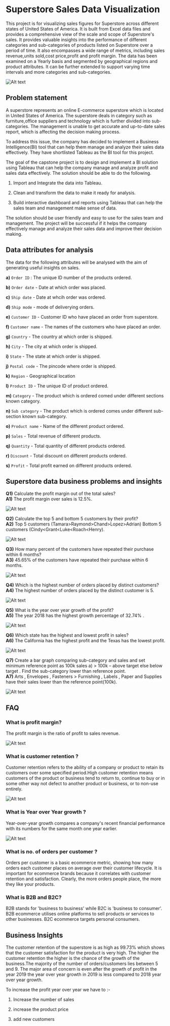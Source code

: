 # Superstore Sales Data Visualization  

This project is for visualizing sales figures for Superstore across different states of United States of America. It is built from Excel data files and provides a comprehensive view of the scale and scope of Superstore's sales. It provides valuable insights into the performance of different categories and sub-categories of products listed on Superstore over a period of time. It also encompasses a wide range of metrics, including sales revenue,units sold,cost price,profit and profit margin. The data has been examined on a Yearly basis and segmented by geographical regions and product attributes. It can be further extended to support varying time intervals and more categories and sub-categories.

![Alt text](Superstore_pics/dashboard.PNG?raw=true "Title")  

## Problem statement

A superstore represents an online E-commerce superstore which is located in United States of America. The superstore deals in category such as furniture,office suppliers and technology which is further divided into sub-categories. The management is unable to get accurate and up-to-date sales report, which is affecting the decision making process.

To address this issue, the company has decided to implement a Business Intelligence(BI) tool that can help them manage and analyze their sales data effectively. They have shortlisted Tableau as the BI tool for this project.

The goal of the capstone project is to design and implement a BI solution using Tableau that can help the company manage and analyze profit and sales data effectively. The solution should be able to do the following.

1. Import and Integrate the data into Tableau.

2. Clean and transform the data to make it ready for analysis.

3. Build interactive dashboard and reports using Tableau that can help the sales team and management make sense of data.

The solution should be user friendly and easy to use for the sales team and management. The project will be successful if it helps the company effectively manage and analyze their sales data and improve their decision making.

## Data attributes for analysis

The data for the following attributes will be analysed with the aim of generating useful insights on sales.

**a)** `Order ID` : The unique ID number of the products ordered.

**b)** `Order date` - Date at which order was placed.

**c)** `Ship date` - Date at whcih order was ordered.

**d)** `Ship mode` - mode of deliverying orders.

**e)** `Customer ID` - Customer ID who have placed an order from superstore.

**f)** `Customer name` - The names of the customers who have placed an order.

**g)** `Country` - The country at which order is shipped.

**h)** `City` - The city at which order is shipped.

**i)** `State` - The state at which order is shipped.

**j)** `Postal code` - The pincode where order is shipped.

**k)** `Region` - Geographical location

**l)** `Product ID` - The unique ID of product ordered.

**m)** `Category` - The product which is ordered comed under different sections known category.

**n)** `Sub category` - The product which is ordered comes under different sub-section known sub-category.

**o)** `Product name` - Name of the different product ordered.

**p)** `Sales` - Total revenue of different products.

**q)** `Quantity` - Total quantity of different products ordered.

**r)** `Discount` - Total discount on different products ordered.

**s)** `Profit` - Total profit earned on different products ordered.


## Superstore data business problems and insights  

**Q1)**  Calculate the profit margin out of the total sales?  
**A1)**  The profit margin over sales is 12.5%.  

![Alt text](Superstore_pics/Profit.PNG?raw=true "Title")

**Q2)**  Calculate the top 5 and bottom 5 customers by their profit?  
**A2)**  Top 5 customers (Tamara>Raymond>Chand>Lopez>Adrian)
         Bottom 5 customers (Cindy<Grant<Luke<Roach<Henry).  

 ![Alt text](Superstore_pics/Top5_Bottom5.PNG?raw=true "Title")

**Q3)**  How many percent of the customers have repeated their purchase within 6 months?  
**A3)**  45.65% of the customers have repeated their purchase within 6 months.  

![Alt text](Superstore_pics/repeat_customers.PNG?raw=true "Title")

**Q4)**  Which is the highest number of orders placed by distinct customers?  
**A4)**  The highest number of orders placed by the distinct customer is 5.  

![Alt text](Superstore_pics/orders_by_customers.PNG?raw=true "Title")

**Q5)**  What is the year over year growth of the profit?  
**A5)**  The year 2018 has the highest growth percentage of 32.74% .  

![Alt text](Superstore_pics/yoy.PNG?raw=true "Title")

**Q6)**  Which state has the highest and lowest profit in sales?  
**A6)**  The California has the highest profit and the Texas has the lowest profit.  

![Alt text](Superstore_pics/States_highest_lowest.PNG?raw=true "Title")

**Q7)**  Create a bar graph comparing sub-category and sales and set minimum reference point as 100k sales a)       > 100k – above target else below target . Find the sub-category lower than reference point.   
**A7)**  Arts , Envelopes , Fasteners > Furnishing , Labels , Paper and Supplies have their sales lower than the reference point(100k).  

![Alt text](Superstore_pics/Reference_point.PNG?raw=true "Title")

## FAQ  

### What is profit margin?  
The profit margin is the ratio of profit to sales revenue.  

![Alt text](Superstore_pics/profit_margin.PNG?raw=true "Title")

### What is customer retention ?  
Customer retention refers to the ability of a company or product to retain its customers over some specified period.High customer retention means customers of the product or business tend to return to, 
continue to buy or in some other way not defect to another product or business, or to non-use entirely.  

![Alt text](Superstore_pics/retention.PNG?raw=true "Title")

### What is Year over Year growth ?  
Year-over-year growth compares a company's recent financial performance with its numbers for the same month one year earlier.  

![Alt text](Superstore_pics/year_over_year_growth.PNG?raw=true "Title")

### What is no. of orders per customer ?  
Orders per customer is a basic ecommerce metric, showing how many orders each customer places on average over their customer lifecycle. It is important for ecommerce brands because it correlates with customer retention and satisfaction. Clearly, the more orders people place, the more they like your products.  

### What is B2B and B2C?  
B2B stands for 'business to business' while B2C is 'business to consumer'.
B2B ecommerce utilises online platforms to sell products or services to other businesses. B2C ecommerce targets personal consumers.  

## Business Insights

The customer retention of the superstore is as high as 99.73% which shows that the customer satisfaction for the product is very high. The higher the customer retention the higher is the chance of the growth of the business.The majority of the number of orders/customers lies between 5 and 9. The major area of concern is even after the growth of profit in the year 2019 the year over year growth in 2019 is less compared to 2018 year over year growth.

To increase the profit year over year we have to :-

1. Increase the number of sales

2. increase the product price 

3. add new customers

